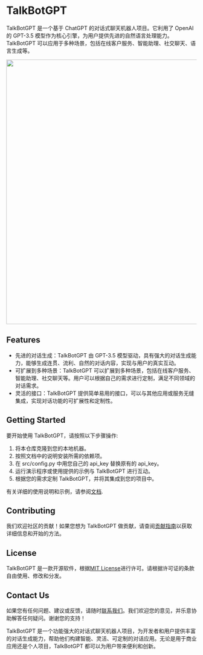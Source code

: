 # TalkBotGPT

TalkBotGPT 是一个基于 ChatGPT 的对话式聊天机器人项目。它利用了 OpenAI 的 GPT-3.5 模型作为核心引擎，为用户提供先进的自然语言处理能力。TalkBotGPT 可以应用于多种场景，包括在线客户服务、智能助理、社交聊天、语言生成等。

<div align="center">
<img src="https://github.com/tinyzqh/TalkBotGPT/blob/main/pic/chat.png" width="700" >
</div>

## Features

- 先进的对话生成：TalkBotGPT 由 GPT-3.5 模型驱动，具有强大的对话生成能力，能够生成连贯、流利、自然的对话内容，实现与用户的真实互动。
- 可扩展到多种场景：TalkBotGPT 可以扩展到多种场景，包括在线客户服务、智能助理、社交聊天等。用户可以根据自己的需求进行定制，满足不同领域的对话需求。
- 灵活的接口：TalkBotGPT 提供简单易用的接口，可以与其他应用或服务无缝集成，实现对话功能的可扩展性和定制性。

## Getting Started

要开始使用 TalkBotGPT，请按照以下步骤操作:

1. 将本仓库克隆到您的本地机器。
2. 按照文档中的说明安装所需的依赖项。
3. 在 src/config.py 中用您自己的 api_key 替换原有的 api_key。
3. 运行演示程序或使用提供的示例与 TalkBotGPT 进行互动。
4. 根据您的需求定制 TalkBotGPT，并将其集成到您的项目中。

有关详细的使用说明和示例，请参阅[文档](https://github.com/tinyzqh/TalkBotGPT/wiki).

## Contributing
我们欢迎社区的贡献！如果您想为 TalkBotGPT 做贡献，请查阅[贡献指南](CONTRIBUTING.md)以获取详细信息和开始的方法。

## License
TalkBotGPT 是一款开源软件，根据[MIT License](LICENSE)进行许可。请根据许可证的条款自由使用、修改和分发。

## Contact Us

如果您有任何问题、建议或反馈，请随时[联系我们](mailto:tinyzqh@163.com)。我们欢迎您的意见，并乐意协助解答任何疑问。谢谢您的支持！


TalkBotGPT 是一个功能强大的对话式聊天机器人项目，为开发者和用户提供丰富的对话生成能力，帮助他们构建智能、灵活、可定制的对话应用。无论是用于商业应用还是个人项目，TalkBotGPT 都可以为用户带来便利和创新。
